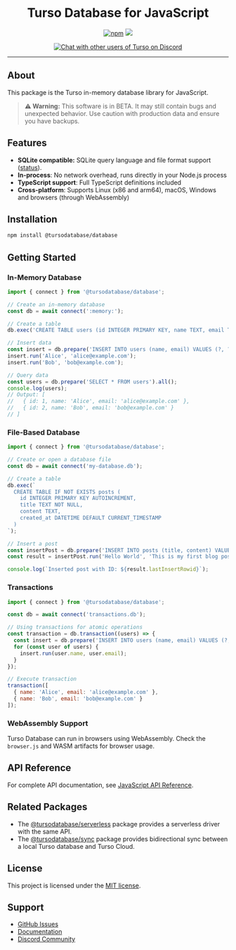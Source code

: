 <p align="center">
  <h1 align="center">Turso Database for JavaScript</h1>
</p>

<p align="center">
  <a title="JavaScript" target="_blank" href="https://www.npmjs.com/package/@tursodatabase/database"><img alt="npm" src="https://img.shields.io/npm/v/@tursodatabase/database"></a>
  <a title="MIT" target="_blank" href="https://github.com/tursodatabase/turso/blob/main/LICENSE.md"><img src="http://img.shields.io/badge/license-MIT-orange.svg?style=flat-square"></a>
</p>
<p align="center">
  <a title="Users Discord" target="_blank" href="https://tur.so/discord"><img alt="Chat with other users of Turso on Discord" src="https://img.shields.io/discord/933071162680958986?label=Discord&logo=Discord&style=social"></a>
</p>

---

## About

This package is the Turso in-memory database library for JavaScript.

> **⚠️ Warning:** This software is in BETA. It may still contain bugs and unexpected behavior. Use caution with production data and ensure you have backups.

## Features

- **SQLite compatible:** SQLite query language and file format support ([status](https://github.com/tursodatabase/turso/blob/main/COMPAT.md)).
- **In-process**: No network overhead, runs directly in your Node.js process
- **TypeScript support**: Full TypeScript definitions included
- **Cross-platform**: Supports Linux (x86 and arm64), macOS, Windows and browsers (through WebAssembly)

## Installation

```bash
npm install @tursodatabase/database
```

## Getting Started

### In-Memory Database

```javascript
import { connect } from '@tursodatabase/database';

// Create an in-memory database
const db = await connect(':memory:');

// Create a table
db.exec('CREATE TABLE users (id INTEGER PRIMARY KEY, name TEXT, email TEXT)');

// Insert data
const insert = db.prepare('INSERT INTO users (name, email) VALUES (?, ?)');
insert.run('Alice', 'alice@example.com');
insert.run('Bob', 'bob@example.com');

// Query data
const users = db.prepare('SELECT * FROM users').all();
console.log(users);
// Output: [
//   { id: 1, name: 'Alice', email: 'alice@example.com' },
//   { id: 2, name: 'Bob', email: 'bob@example.com' }
// ]
```

### File-Based Database

```javascript
import { connect } from '@tursodatabase/database';

// Create or open a database file
const db = await connect('my-database.db');

// Create a table
db.exec(`
  CREATE TABLE IF NOT EXISTS posts (
    id INTEGER PRIMARY KEY AUTOINCREMENT,
    title TEXT NOT NULL,
    content TEXT,
    created_at DATETIME DEFAULT CURRENT_TIMESTAMP
  )
`);

// Insert a post
const insertPost = db.prepare('INSERT INTO posts (title, content) VALUES (?, ?)');
const result = insertPost.run('Hello World', 'This is my first blog post!');

console.log(`Inserted post with ID: ${result.lastInsertRowid}`);
```

### Transactions

```javascript
import { connect } from '@tursodatabase/database';

const db = await connect('transactions.db');

// Using transactions for atomic operations
const transaction = db.transaction((users) => {
  const insert = db.prepare('INSERT INTO users (name, email) VALUES (?, ?)');
  for (const user of users) {
    insert.run(user.name, user.email);
  }
});

// Execute transaction
transaction([
  { name: 'Alice', email: 'alice@example.com' },
  { name: 'Bob', email: 'bob@example.com' }
]);
```

### WebAssembly Support

Turso Database can run in browsers using WebAssembly. Check the `browser.js` and WASM artifacts for browser usage.

## API Reference

For complete API documentation, see [JavaScript API Reference](../../docs/javascript-api-reference.md).

## Related Packages

* The [@tursodatabase/serverless](https://www.npmjs.com/package/@tursodatabase/serverless) package provides a serverless driver with the same API.
* The [@tursodatabase/sync](https://www.npmjs.com/package/@tursodatabase/sync) package provides bidirectional sync between a local Turso database and Turso Cloud. 

## License

This project is licensed under the [MIT license](../../LICENSE.md).

## Support

- [GitHub Issues](https://github.com/tursodatabase/turso/issues)
- [Documentation](https://docs.turso.tech)
- [Discord Community](https://tur.so/discord)
